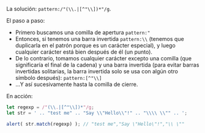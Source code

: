 La solución: `pattern:/"(\\.|[^"\\])*"/g`.

El paso a paso:

- Primero buscamos una comilla de apertura `pattern:"`
- Entonces, si tenemos una barra invertida `pattern:\\` (tenemos que duplicarla en el patrón porque es un carácter especial), y luego cualquier carácter está bien después de él (un punto).
- De lo contrario, tomamos cualquier carácter excepto una comilla (que significaría el final de la cadena) y una barra invertida (para evitar barras invertidas solitarias, la barra invertida solo se usa con algún otro símbolo después): `pattern:[^"\\]`
- ...Y así sucesivamente hasta la comilla de cierre.

En acción:

```js run
let regexp = /"(\\.|[^"\\])*"/g;
let str = ' .. "test me" .. "Say \\"Hello\\"!" .. "\\\\ \\"" .. ';

alert( str.match(regexp) ); // "test me","Say \"Hello\"!","\\ \""
```
